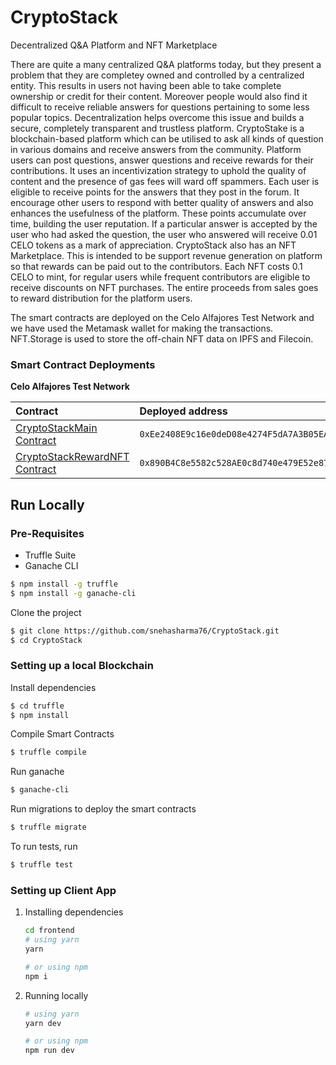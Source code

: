 # CryptoStack

Decentralized Q&A Platform and NFT Marketplace

There are quite a many centralized Q&A platforms today, but they present a problem that they are completey owned and controlled by a centralized entity. This results in users not having been able to take complete ownership or credit for their content. Moreover people would also find it difficult to receive reliable answers for questions pertaining to some less popular topics. Decentralization helps overcome this issue and builds a secure, completely transparent and trustless platform. CryptoStake is a blockchain-based platform which can be utilised to ask all kinds of question in various domains and receive answers from the community. Platform users can post questions, answer questions and receive rewards for their contributions. It uses an incentivization strategy to uphold the quality of content and the presence of gas fees will ward off spammers. Each user is eligible to receive points for the answers that they post in the forum. It encourage other users to respond with better quality of answers and also enhances the usefulness of the platform. These points accumulate over time, building the user reputation. If a particular answer is accepted by the user who had asked the question, the user who answered will receive 0.01 CELO tokens as a mark of appreciation. CryptoStack also has an NFT Marketplace. This is intended to be support revenue generation on platform so that rewards can be paid out to the contributors. Each NFT costs 0.1 CELO to mint, for regular users while frequent contributors are eligible to receive discounts on NFT purchases. The entire proceeds from sales goes to reward distribution for the platform users.

The smart contracts are deployed on the Celo Alfajores Test Network and we have used the Metamask wallet for making the transactions. NFT.Storage is used to store the off-chain NFT data on IPFS and Filecoin.

### Smart Contract Deployments

**Celo Alfajores Test Network**

| Contract                                                                                                                                       | Deployed address                             |
| :--------------------------------------------------------------------------------------------------------------------------------------------- | :------------------------------------------- |
| [CryptoStackMain Contract](https://alfajores-blockscout.celo-testnet.org/address/0xEe2408E9c16e0deD08e4274F5dA7A3B05EAC380d/transactions)      | `0xEe2408E9c16e0deD08e4274F5dA7A3B05EAC380d` |
| [CryptoStackRewardNFT Contract](https://alfajores-blockscout.celo-testnet.org/address/0x890B4C8e5582c528AE0c8d740e479E52e871a4a6/transactions) | `0x890B4C8e5582c528AE0c8d740e479E52e871a4a6` |

## Run Locally

### Pre-Requisites

- Truffle Suite
- Ganache CLI

```sh
$ npm install -g truffle
$ npm install -g ganache-cli
```

Clone the project

```sh
$ git clone https://github.com/snehasharma76/CryptoStack.git
$ cd CryptoStack
```

### Setting up a local Blockchain

Install dependencies

```sh
$ cd truffle
$ npm install
```

Compile Smart Contracts

```sh
$ truffle compile
```

Run ganache

```sh
$ ganache-cli
```

Run migrations to deploy the smart contracts

```sh
$ truffle migrate
```

To run tests, run

```sh
$ truffle test
```

### Setting up Client App

1. Installing dependencies

   ```sh
   cd frontend
   # using yarn
   yarn

   # or using npm
   npm i
   ```

2. Running locally

   ```sh
   # using yarn
   yarn dev

   # or using npm
   npm run dev
   ```
